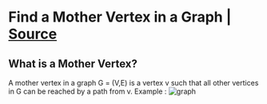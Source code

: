 # Find a Mother Vertex in a Graph | [Source](https://www.geeksforgeeks.org/find-a-mother-vertex-in-a-graph/)

## What is a Mother Vertex? 

A mother vertex in a graph G = (V,E) is a vertex v such that all other vertices in G can be reached by a path from v.
Example : 
![graph](https://media.geeksforgeeks.org/wp-content/cdn-uploads/mother1-1024x408.png "graph")
